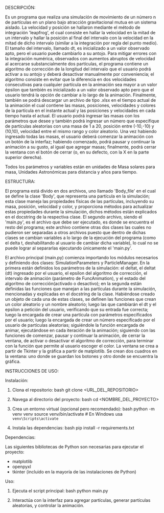 DESCRIPCIÓN:

Es un programa que realiza una simulación de movimiento de un número n de partículas en un plano bajo atracción gravitacional mutua en un sistema aislado. La velocidad y posición se hallaron mediante el método de integración 'leapfrog', el cual consiste en hallar la velocidad en la mitad de un intervalo y hallar la posición al final del intervalo con la velocidad en la mitad de dicho intervalo (similar a la integración por regla del punto medio). El tamaño del intervalo, llamado dt, es inicializado a un valor observado apto, pero el usuario puede cambiarlo a su antojo. Para mitigar errores con la integración numérica, observados con aumentos abruptos de velocidad al acercarse  substancialmente dos partículas, el programa contiene un algoritmo de corrección de la longitud del intervalo que el usuario podrá activar a su antojo y deberá desactivar manualmente por conveniencia; el algoritmo consiste en evitar que la diferencia en dos velocidades consecutivas para cualquier partícula en la animación sea mayor a un valor épsilon que también es inicializado a un valor observado apto pero que el usuario tendrá la opción de cambiar a lo largo de la animación. Finalmente, también se podrá descargar un archivo de tipo .xlsx en el tiempo actual de la animación el cual contiene las masas, posiciones, velocidades y colores de la partícula en el instante actual y las posiciones y velocidades en cada tiempo hasta el actual. El usuario podrá ingresar las masas con los parámetros que desee y también podrá ingresar un número que especifique de partículas aleatorias con una masa de 1 a 20, posición entre (-10,-10) y (10,10), velocidad entre el mismo rango y color aleatorio. Una vez habiendo ingresado todas las masas, el usuario deberá comenzar la animación con un botón de la interfaz; habiendo comenzado, podrá pausar y continuar la animación a su gusto, al igual que agregar masas; finalmente, podrá cerrar la ventana con el botón de cerrar (o, en su defecto, con la X en la parte superior derecha).

Todos los parámetros y variables están en unidades de Masa solares para masa, Unidades Astronómicas para distancia y años para tiempo.



ESTRUCTURA:

El programa está divido en dos archivos, uno llamado 'Body_file' en el cual se define la clase 'Body', que representa una partícula en la simulación; esta clase maneja las propiedades físicas de las partículas, incluyendo su masa, posición, velocidad y color, y proporciona métodos para actualizar estas propiedades durante la simulación, dichos métodos están explicados en el docstring de la respectiva clase. El segundo archivo, siendo el 'main.py', es el archivo que debe ser ejecutado, es donde se encuentra el resto del programa; este archivo contiene otras dos clases las cuales no pudieron ser separadas a otros archivos puesto que dentro de dichas clases se cambian variables a lo largo de la ejecución del programa (como el delta t, deshabilitando al usuario de cambiar dicha variable), lo cual no se puede lograr al separarlas ejecutando únicamente el 'main.py'.

El archivo principal (main.py) comienza importando los módulos necesarios y definiendo dos clases: SimulationParameters y ParticleManager. En la primera están definidos los parámetros de la simulación: el deltat, el deltat (dt) ingresado por el usuario, el epsilon del algoritmo de corrección, el intervalo de animación (parámetro de FuncAnimation), y el estado del algoritmo de corrección(activado o desactivo); en la segunda están definidas las funciones que manejan a las partículas durante la simulación, mencionadas y explicadas en el docstring de la clase. Habiéndose creado un objeto de cada una de estas clases, se definen las funciones que crean un color aleatorio y un nombre aleatorio; luego las que cambiarán el dt y el epsilon a petición del usuario, verificando que su entrada fue correcta; luego la encargada de crear una partícula con parámetros especificados por el usuario; luego la encargada de crear un número especificado por el usuario de partículas aleatorias; siguiéndole la función encargada de animar, ejecutándose en cada iteración de la animación; siguiendo con las funciones de comenzar, pausar y continuar la animación, de cerrar la ventana, de activar o desactivar el algoritmo de corrección, para terminar con la función que permite al usuario escoger el color. La ventana se crea a partir de Tkinter y la gráfica a partir de matplotlib. Se crean dos cuadros en la ventana: uno donde se guardan los botones y otro donde se encuentra la gráfica. 



INSTRUCCIONES DE USO:

Instalación:

1. Clona el repositorio:
   bash
   git clone <URL_DEL_REPOSITORIO>
    

2. Navega al directorio del proyecto:
   bash
   cd <NOMBRE_DEL_PROYECTO>
    

3. Crea un entorno virtual (opcional pero recomendado):
   bash
   python -m venv venv
   source venv/bin/activate  # En Windows usa `venv\Scripts\activate`
    

4. Instala las dependencias:
   bash
   pip install -r requirements.txt
    

Dependencias:

Las siguientes bibliotecas de Python son necesarias para ejecutar el proyecto:

- matplotlib
- openpyxl
- tkinter (incluido en la mayoría de las instalaciones de Python)

Uso:

1. Ejecuta el script principal:
   bash
   python main.py
     

2. Interactúa con la interfaz para agregar partículas, generar partículas aleatorias, y controlar la animación.

